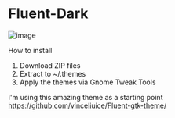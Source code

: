 # Fluent-Dark
![image](https://github.com/xyperia/Fluent-Dark/assets/37976747/3ed9b8d3-43d0-4226-a786-6470a76f3f21)

How to install
1. Download ZIP files
2. Extract to ~/.themes
3. Apply the themes via Gnome Tweak Tools

I'm using this amazing theme as a starting point
https://github.com/vinceliuice/Fluent-gtk-theme/
